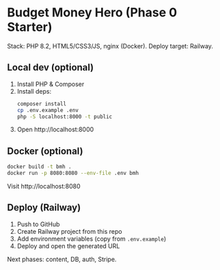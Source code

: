 # Budget Money Hero (Phase 0 Starter)

Stack: PHP 8.2, HTML5/CSS3/JS, nginx (Docker). Deploy target: Railway.

## Local dev (optional)
1) Install PHP & Composer
2) Install deps:
   ```bash
   composer install
   cp .env.example .env
   php -S localhost:8000 -t public
   ```
3) Open http://localhost:8000

## Docker (optional)
```bash
docker build -t bmh .
docker run -p 8080:8080 --env-file .env bmh
```
Visit http://localhost:8080

## Deploy (Railway)
1) Push to GitHub
2) Create Railway project from this repo
3) Add environment variables (copy from `.env.example`)
4) Deploy and open the generated URL

Next phases: content, DB, auth, Stripe.
